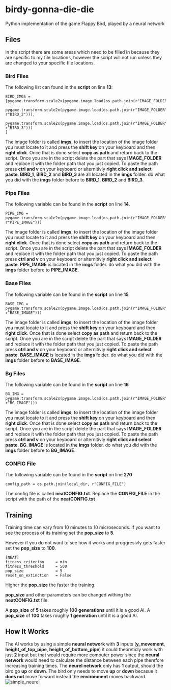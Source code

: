 # birdy-gonna-die-die
Python implementation of the game Flappy Bird, played by a neural network

## Files
In the script there are some areas which need to be filled in because they are specific to my file locations, however the script will not run unless they are changed to your specific file locations.

### Bird Files
The following list can found in the **script** on line **13**:

	BIRD_IMGS = [pygame.transform.scale2x(pygame.image.load(os.path.join(r"IMAGE_FOLDER",r"BIRD_1"))),
		    pygame.transform.scale2x(pygame.image.load(os.path.join(r"IMAGE_FOLDER", r"BIRD_2"))),
		    pygame.transform.scale2x(pygame.image.load(os.path.join(r"IMAGE_FOLDER", r"BIRD_3")))
	]

The image folder is called **imgs**, to insert the location of the image folder you must locate to it and press the **shift key** on your keyboard and then **right click**. Once that is done select **copy as path** and return back to the script. Once you are in the script delete the part that says **IMAGE_FOLDER** and replace it with the folder path that you just copied. To paste the path press **ctrl and v** on your keyboard or alternitivly **right click and select paste**. **BIRD_1**, **BIRD_2** and **BIRD_3** are all located in the **imgs** folder. do what you did with the **imgs** folder before to **BIRD_1**, **BIRD_2** and **BIRD_3**.


### Pipe Files
The following variable can be found in the **script** on line **14**.

	PIPE_IMG = pygame.transform.scale2x(pygame.image.load(os.path.join(r"IMAGE_FOLDER", r"PIPE_IMAGE")))

The image folder is called **imgs**, to insert the location of the image folder you must locate to it and press the **shift key** on your keyboard and then **right click**. Once that is done select **copy as path** and return back to the script. Once you are in the script delete the part that says **IMAGE_FOLDER** and replace it with the folder path that you just copied. To paste the path press **ctrl and v** on your keyboard or alternitivly **right click and select paste**. **PIPE_IMAGE** is located in the **imgs** folder. do what you did with the **imgs** folder before to **PIPE_IMAGE**.


### Base Files
The following variable can be found in the **script** on line **15**

	BASE_IMG = pygame.transform.scale2x(pygame.image.load(os.path.join(r"IMAGE_FOLDER", r"BASE_IMAGE")))

The image folder is called **imgs**, to insert the location of the image folder you must locate to it and press the **shift key** on your keyboard and then **right click**. Once that is done select **copy as path** and return back to the script. Once you are in the script delete the part that says **IMAGE_FOLDER** and replace it with the folder path that you just copied. To paste the path press **ctrl and v** on your keyboard or alternitivly **right click and select paste**. **BASE_IMAGE** is located in the **imgs** folder. do what you did with the **imgs** folder before to **BASE_IMAGE**.

### Bg Files
The following variable can be found in the **script** on line **16**

	BG_IMG = pygame.transform.scale2x(pygame.image.load(os.path.join(r"IMAGE_FOLDER", r"BG_IMAGE")))

The image folder is called **imgs**, to insert the location of the image folder you must locate to it and press the **shift key** on your keyboard and then **right click**. Once that is done select **copy as path** and return back to the script. Once you are in the script delete the part that says **IMAGE_FOLDER** and replace it with the folder path that you just copied. To paste the path press **ctrl and v** on your keyboard or alternitivly **right click and select paste**. **BG_IMAGE** is located in the **imgs** folder. do what you did with the **imgs** folder before to **BG_IMAGE**.

### CONFIG File
The following variable can be found in the **script** on line **270**

	config_path = os.path.join(local_dir, r"CONFIG_FILE")

The config file is called **neatCONFIG.txt**. Replace the **CONFIG_FILE** in the script with the path of the **neatCONFIG.txt**

## Training

Training time can vary from 10 minutes to 10 microseconds. If you want to see the process of its training set the **pop_size** to **5**.

However if you do not want to see how it works and proggresivly gets faster set the **pop_size** to **100**.

	[NEAT]
	fitness_criterion     = min
	fitness_threshold     = 500
	pop_size              = 5
	reset_on_extinction   = False

Higher the **pop_size** the faster the training.

**pop_size** and other parameters can be changed withing the **neatCONFIG.txt** file.

A **pop_size** of **5** takes roughly **100 generations** until it is a good AI.
A **pop_size** of **100** takes roughly **1 generation** until it is a good AI.

## How It Works
The AI works by using a simple **neural network** with **3** inputs (**y_movement**, **height_of_top_pipe**, **height_of_bottom_pipe**) it could theoreticly work with just **2** input but that would require more computer power since the **neural network** would need to calculate the distance between each pipe therefore increasing training times. The **neurel network** only has **1** output, should the bird go **up** or **down**. The bird only needs to move **up** or **down** becasue it **does not** move forward instead the **environment** moves backward.
![simple_neurel](\Users\yuvvr\OneDrive\Desktop\VIRUS\simple_neurel.png "simple_neurel")